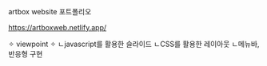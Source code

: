 artbox website 포트폴리오

https://artboxweb.netlify.app/

✧ viewpoint ✧
ㄴjavascript를 활용한 슬라이드
ㄴCSS를 활용한 레이아웃 
ㄴ메뉴바, 반응형 구현
